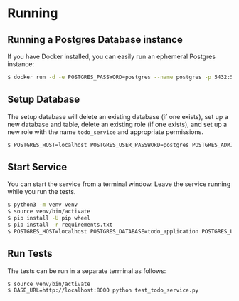 # Running
## Running a Postgres Database instance
If you have Docker installed, you can easily run an ephemeral Postgres instance:

```bash
$ docker run -d -e POSTGRES_PASSWORD=postgres --name postgres -p 5432:5432 docker.io/postgres:latest
```

## Setup Database
The setup database will delete an existing database (if one exists), set up a new database and table, delete an existing role (if one exists), and set up a new role with the name `todo_service` and appropriate permissions.

```bash
$ POSTGRES_HOST=localhost POSTGRES_USER_PASSWORD=postgres POSTGRES_ADMIN_PASSWORD=postgres python3 setup_database.py
```

## Start Service
You can start the service from a terminal window. Leave the service running while you run the tests.
 
```bash
$ python3 -m venv venv
$ source venv/bin/activate
$ pip install -U pip wheel
$ pip install -r requirements.txt
$ POSTGRES_HOST=localhost POSTGRES_DATABASE=todo_application POSTGRES_USERNAME=todo_service POSTGRES_PASSWORD=postgres flask --app app.todo_service:app run --host 0.0.0.0 --port 8000 --debug
```

## Run Tests
The tests can be run in a separate terminal as follows:

```bash
$ source venv/bin/activate
$ BASE_URL=http://localhost:8000 python test_todo_service.py
```
